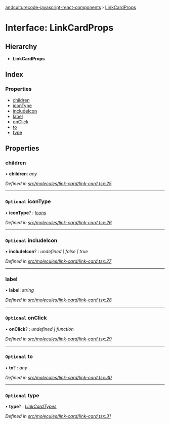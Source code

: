 [andculturecode-javascript-react-components](../README.md) › [LinkCardProps](linkcardprops.md)

# Interface: LinkCardProps

## Hierarchy

* **LinkCardProps**

## Index

### Properties

* [children](linkcardprops.md#children)
* [iconType](linkcardprops.md#optional-icontype)
* [includeIcon](linkcardprops.md#optional-includeicon)
* [label](linkcardprops.md#label)
* [onClick](linkcardprops.md#optional-onclick)
* [to](linkcardprops.md#optional-to)
* [type](linkcardprops.md#optional-type)

## Properties

###  children

• **children**: *any*

*Defined in [src/molecules/link-card/link-card.tsx:25](https://github.com/AndcultureCode/AndcultureCode.JavaScript.React.Components/blob/85bf079/src/molecules/link-card/link-card.tsx#L25)*

___

### `Optional` iconType

• **iconType**? : *[Icons](../enums/icons.md)*

*Defined in [src/molecules/link-card/link-card.tsx:26](https://github.com/AndcultureCode/AndcultureCode.JavaScript.React.Components/blob/85bf079/src/molecules/link-card/link-card.tsx#L26)*

___

### `Optional` includeIcon

• **includeIcon**? : *undefined | false | true*

*Defined in [src/molecules/link-card/link-card.tsx:27](https://github.com/AndcultureCode/AndcultureCode.JavaScript.React.Components/blob/85bf079/src/molecules/link-card/link-card.tsx#L27)*

___

###  label

• **label**: *string*

*Defined in [src/molecules/link-card/link-card.tsx:28](https://github.com/AndcultureCode/AndcultureCode.JavaScript.React.Components/blob/85bf079/src/molecules/link-card/link-card.tsx#L28)*

___

### `Optional` onClick

• **onClick**? : *undefined | function*

*Defined in [src/molecules/link-card/link-card.tsx:29](https://github.com/AndcultureCode/AndcultureCode.JavaScript.React.Components/blob/85bf079/src/molecules/link-card/link-card.tsx#L29)*

___

### `Optional` to

• **to**? : *any*

*Defined in [src/molecules/link-card/link-card.tsx:30](https://github.com/AndcultureCode/AndcultureCode.JavaScript.React.Components/blob/85bf079/src/molecules/link-card/link-card.tsx#L30)*

___

### `Optional` type

• **type**? : *[LinkCardTypes](../enums/linkcardtypes.md)*

*Defined in [src/molecules/link-card/link-card.tsx:31](https://github.com/AndcultureCode/AndcultureCode.JavaScript.React.Components/blob/85bf079/src/molecules/link-card/link-card.tsx#L31)*
